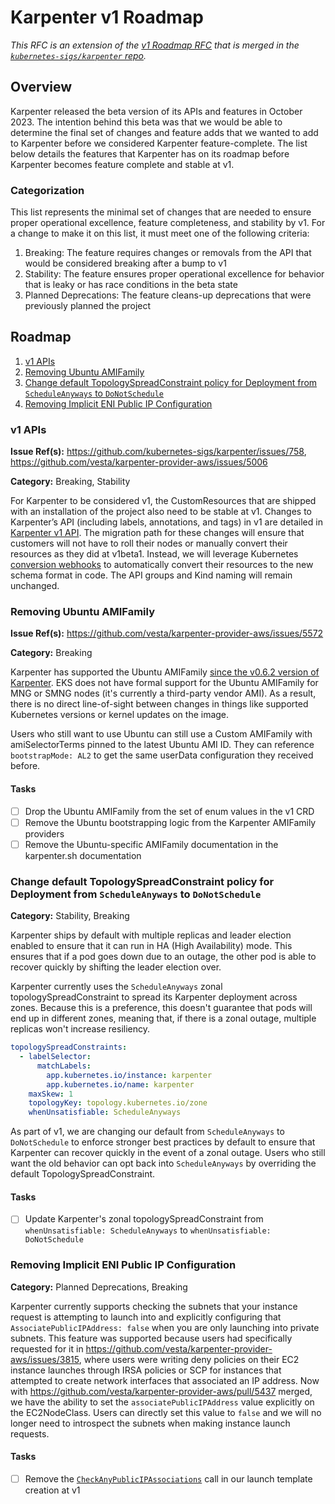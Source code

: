 # Karpenter v1 Roadmap

_This RFC is an extension of the [v1 Roadmap RFC](https://github.com/kubernetes-sigs/karpenter/blob/main/designs/v1-roadmap.md) that is merged in the [`kubernetes-sigs/karpenter` repo](https://github.com/kubernetes-sigs/karpenter)._

## Overview

Karpenter released the beta version of its APIs and features in October 2023. The intention behind this beta was that we would be able to determine the final set of changes and feature adds that we wanted to add to Karpenter before we considered Karpenter feature-complete. The list below details the features that Karpenter has on its roadmap before Karpenter becomes feature complete and stable at v1.

### Categorization

This list represents the minimal set of changes that are needed to ensure proper operational excellence, feature completeness, and stability by v1. For a change to make it on this list, it must meet one of the following criteria:

1. Breaking: The feature requires changes or removals from the API that would be considered breaking after a bump to v1
2. Stability: The feature ensures proper operational excellence for behavior that is leaky or has race conditions in the beta state
3. Planned Deprecations: The feature cleans-up deprecations that were previously planned the project

## Roadmap

1. [v1 APIs](./v1-api)
2. [Removing Ubuntu AMIFamily](#removing-ubuntu-amifamily)
3. [Change default TopologySpreadConstraint policy for Deployment from `ScheduleAnyways` to `DoNotSchedule`](#change-default-topologyspreadconstraint-policy-for-karpenter-deployment-from-scheduleanyways-to-donotschedule)
4. [Removing Implicit ENI Public IP Configuration](#removing-implicit-eni-public-ip-configuration)

### v1 APIs

**Issue Ref(s):** https://github.com/kubernetes-sigs/karpenter/issues/758, https://github.com/vesta/karpenter-provider-aws/issues/5006

**Category:** Breaking, Stability

For Karpenter to be considered v1, the CustomResources that are shipped with an installation of the project also need to be stable at v1. Changes to Karpenter’s API (including labels, annotations, and tags) in v1 are detailed in [Karpenter v1 API](./v1-api.md). The migration path for these changes will ensure that customers will not have to roll their nodes or manually convert their resources as they did at v1beta1. Instead, we will leverage Kubernetes [conversion webhooks](https://kubernetes.io/docs/tasks/extend-kubernetes/custom-resources/custom-resource-definition-versioning/#webhook-conversion) to automatically convert their resources to the new schema format in code. The API groups and Kind naming will remain unchanged.

### Removing Ubuntu AMIFamily

**Issue Ref(s):** https://github.com/vesta/karpenter-provider-aws/issues/5572

**Category:** Breaking

Karpenter has supported the Ubuntu AMIFamily [since the v0.6.2 version of Karpenter](https://github.com/vesta/karpenter-provider-aws/pull/1323). EKS does not have formal support for the Ubuntu AMIFamily for MNG or SMNG nodes (it's currently a third-party vendor AMI). As a result, there is no direct line-of-sight between changes in things like supported Kubernetes versions or kernel updates on the image.

Users who still want to use Ubuntu can still use a Custom AMIFamily with amiSelectorTerms pinned to the latest Ubuntu AMI ID. They can reference `bootstrapMode: AL2` to get the same userData configuration they received before.

#### Tasks

- [ ] Drop the Ubuntu AMIFamily from the set of enum values in the v1 CRD
- [ ] Remove the Ubuntu bootstrapping logic from the Karpenter AMIFamily providers
- [ ] Remove the Ubuntu-specific AMIFamily documentation in the karpenter.sh documentation

### Change default TopologySpreadConstraint policy for Deployment from `ScheduleAnyways` to `DoNotSchedule`

**Category:** Stability, Breaking

Karpenter ships by default with multiple replicas and leader election enabled to ensure that it can run in HA (High Availability) mode. This ensures that if a pod goes down due to an outage, the other pod is able to recover quickly by shifting the leader election over.

Karpenter currently uses the `ScheduleAnyways` zonal topologySpreadConstraint to spread its Karpenter deployment across zones. Because this is a preference, this doesn't guarantee that pods will end up in different zones, meaning that, if there is a zonal outage, multiple replicas won't increase resiliency.

```yaml
topologySpreadConstraints:
  - labelSelector:
      matchLabels:
        app.kubernetes.io/instance: karpenter
        app.kubernetes.io/name: karpenter
    maxSkew: 1
    topologyKey: topology.kubernetes.io/zone
    whenUnsatisfiable: ScheduleAnyways
```

As part of v1, we are changing our default from `ScheduleAnyways` to `DoNotSchedule` to enforce stronger best practices by default to ensure that Karpenter can recover quickly in the event of a zonal outage. Users who still want the old behavior can opt back into `ScheduleAnyways` by overriding the default TopologySpreadConstraint.

#### Tasks

- [ ] Update Karpenter's zonal topologySpreadConstraint from `whenUnsatisfiable: ScheduleAnyways` to `whenUnsatisfiable: DoNotSchedule`

### Removing Implicit ENI Public IP Configuration

**Category:** Planned Deprecations, Breaking

Karpenter currently supports checking the subnets that your instance request is attempting to launch into and explicitly configuring that `AssociatePublicIPAddress: false` when you are only launching into private subnets. This feature was supported because users had specifically requested for it in https://github.com/vesta/karpenter-provider-aws/issues/3815, where users were writing deny policies on their EC2 instance launches through IRSA policies or SCP for instances that attempted to create network interfaces that associated an IP address. Now with https://github.com/vesta/karpenter-provider-aws/pull/5437 merged, we have the ability to set the `associatePublicIPAddress` value explicitly on the EC2NodeClass. Users can directly set this value to `false` and we will no longer need to introspect the subnets when making instance launch requests.

#### Tasks

- [ ] Remove the [`CheckAnyPublicIPAssociations`](https://github.com/vesta/karpenter-provider-aws/blob/ea8ea0ecb042f4143e2948d4e299e169671841fe/pkg/providers/subnet/subnet.go#L97) call in our launch template creation at v1